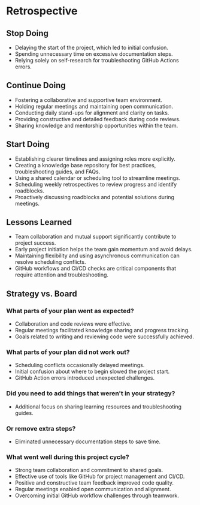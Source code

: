 # Retrospective

## Stop Doing

- Delaying the start of the project, which led to initial confusion.  
- Spending unnecessary time on excessive documentation steps.  
- Relying solely on self-research for troubleshooting GitHub Actions errors.

## Continue Doing

- Fostering a collaborative and supportive team environment.  
- Holding regular meetings and maintaining open communication.  
- Conducting daily stand-ups for alignment and clarity on tasks.  
- Providing constructive and detailed feedback during code reviews.  
- Sharing knowledge and mentorship opportunities within the team.

## Start Doing

- Establishing clearer timelines and assigning roles more explicitly.  
- Creating a knowledge base repository for best practices, troubleshooting
  guides, and FAQs.  
- Using a shared calendar or scheduling tool to streamline meetings.  
- Scheduling weekly retrospectives to review progress and identify roadblocks.  
- Proactively discussing roadblocks and potential solutions during meetings.

## Lessons Learned

- Team collaboration and mutual support significantly contribute to project
  success.  
- Early project initiation helps the team gain momentum and avoid delays.  
- Maintaining flexibility and using asynchronous communication can resolve
  scheduling conflicts.  
- GitHub workflows and CI/CD checks are critical components that require
  attention and troubleshooting.

## Strategy vs. Board

### What parts of your plan went as expected?

- Collaboration and code reviews were effective.  
- Regular meetings facilitated knowledge sharing and progress tracking.  
- Goals related to writing and reviewing code were successfully achieved.

### What parts of your plan did not work out?

- Scheduling conflicts occasionally delayed meetings.  
- Initial confusion about where to begin slowed the project start.  
- GitHub Action errors introduced unexpected challenges.

### Did you need to add things that weren't in your strategy?

- Additional focus on sharing learning resources and troubleshooting guides.

### Or remove extra steps?

- Eliminated unnecessary documentation steps to save time.

### What went well during this project cycle?

- Strong team collaboration and commitment to shared goals.  
- Effective use of tools like GitHub for project management and CI/CD.  
- Positive and constructive team feedback improved code quality.  
- Regular meetings enabled open communication and alignment.  
- Overcoming initial GitHub workflow challenges through teamwork.
